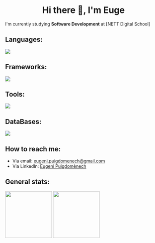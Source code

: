 #### <h1 align="center">Hi there 👋, I'm Euge</h1>

I'm currently studying **Software Development** at [NETT Digital School]

## Languages:
<img src="https://skillicons.dev/icons?i=java,html,css,js,cpp">

## Frameworks:
<img src="https://skillicons.dev/icons?i=vue,spring,bootstrap,sass">

## Tools:
<img src="https://skillicons.dev/icons?i=git,github,vscode,postman">

## DataBases:
<img src="https://skillicons.dev/icons?i=mysql,supabase">

## How to reach me: 
  - Via email: eugeni.puigdomenech@gmail.com
  - Via LinkedIn: [Eugeni Puigdomènech](https://www.linkedin.com/in/eugenipuigdomenech/)
 
## General stats:  
 <div align="left">
    <img height="150px" src="https://github-readme-stats.vercel.app/api/top-langs/?username=grumpy711&langs_count=3&theme=dracula"/>
    <img height="150px" src="https://github-readme-stats.vercel.app/api?username=grumpy711&show_icons=true&theme=dracula&include_all_commits=true&count_private=true"/>
</div>
